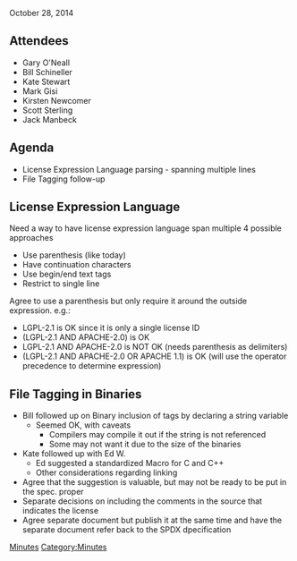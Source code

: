 October 28, 2014

## Attendees

  - Gary O'Neall
  - Bill Schineller
  - Kate Stewart
  - Mark Gisi
  - Kirsten Newcomer
  - Scott Sterling
  - Jack Manbeck

## Agenda

  - License Expression Language parsing - spanning multiple lines
  - File Tagging follow-up

## License Expression Language

Need a way to have license expression language span multiple 4 possible
approaches

  - Use parenthesis (like today)
  - Have continuation characters
  - Use begin/end text tags
  - Restrict to single line

Agree to use a parenthesis but only require it around the outside
expression. e.g.:

  - LGPL-2.1 is OK since it is only a single license ID
  - (LGPL-2.1 AND APACHE-2.0) is OK
  - LGPL-2.1 AND APACHE-2.0 is NOT OK (needs parenthesis as delimiters)
  - (LGPL-2.1 AND APACHE-2.0 OR APACHE 1.1) is OK (will use the operator
    precedence to determine expression)

## File Tagging in Binaries

  - Bill followed up on Binary inclusion of tags by declaring a string
    variable
      - Seemed OK, with caveats
          - Compilers may compile it out if the string is not referenced
          - Some may not want it due to the size of the binaries
  - Kate followed up with Ed W.
      - Ed suggested a standardized Macro for C and C++
      - Other considerations regarding linking
  - Agree that the suggestion is valuable, but may not be ready to be
    put in the spec. proper
  - Separate decisions on including the comments in the source that
    indicates the license
  - Agree separate document but publish it at the same time and have the
    separate document refer back to the SPDX dpecification

[Minutes](Category:Technical "wikilink")
[Category:Minutes](Category:Minutes "wikilink")
